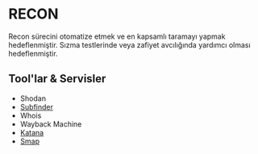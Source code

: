 # RECON

Recon sürecini otomatize etmek ve en kapsamlı taramayı yapmak hedeflenmiştir.
Sızma testlerinde veya zafiyet avcılığında yardımcı olması hedeflenmiştir.

## Tool'lar & Servisler

* Shodan
* [Subfinder](https://github.com/projectdiscovery/subfinder)
* Whois
* Wayback Machine
* [Katana](https://github.com/projectdiscovery/katana)
* [Smap](https://github.com/s0md3v/Smap)